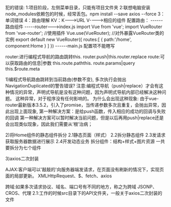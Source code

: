 犯的错误: 1:项目阶段，左侧菜单目录，只能有项目文件夹 2:联想电脑安装node_modules依赖包的时候，经常丢包。npm install --save axios --force 3：单词错误 4：路由理解 KV：K--->URL V---->相应的组件 配置路由： ------路由组件 -----router--->index.js import Vue from 'vue'; import VueRouter from 'vue-router'; //使用插件 Vue.use(VueRouter); //对外暴露VueRouter类的实例 export default new VueRouter({ routes:[ { path:'/home', component:Home } ] }) ------main.js 配置项不能瞎写

router:进行编程式导航的路由跳转this.
router.push|this.router.replace
route:可以获取路由的信息|参数 this.route.paththis.
route.params|query this.$route.meta

1)编程式导航路由跳转到当前路由(参数不变), 多次执行会抛出NavigationDuplicated的警告错误? 注意:编程式导航（push|replace）才会有这种情况的异常，声明式导航是没有这种问题，因为声明式导航内部已经解决这种问题。 这种异常，对于程序没有任何影响的。 为什么会出现这种现象: 由于vue-router最新版本3.5.2，引入了promise，当传递参数多次且重复，会抛出异常，因此出现上面现象, 第一种解决方案：是给push函数，传入相应的成功的回调与失败的回调 第一种解决方案可以暂时解决当前问题，但是以后再用push|replace还是会出现类似现象，因此我们需要从‘根’治病；

2)将Home组件的静态组件拆分 2.1静态页面（样式） 2.2拆分静态组件 2.3发请求获取服务器数据进行展示 2.4开发动态业务 拆分组件：结构+样式+图片资源 一共要拆分为七个组件

3)axios二次封装

AJAX:客户端可以'敲敲的'向服务器端发请求，在页面没有刷新的情况下，实现页面的局部更新。 XMLHttpRequest、$、fetch、axios

跨域:如果多次请求协议、域名、端口号有不同的地方，称之为跨域 JSONP、CROS、代理 2.1:工作的时候src目录下的API文件夹，一般关于axios二次封装的文件